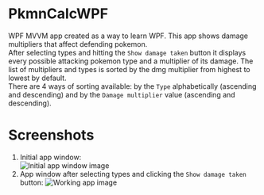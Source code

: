 # PkmnCalcWPF
WPF MVVM app created as a way to learn WPF. This app shows damage multipliers that affect defending pokemon.  
After selecting types and hitting the `Show damage taken` button it displays every possible attacking pokemon type and
a multiplier of its damage. The list of multipliers and types is sorted by the dmg multiplier from highest to lowest by default.  
There are 4 ways of sorting available:
by the `Type` alphabetically (ascending and descending) and by the `Damage multiplier` value (ascending and descending).

# Screenshots
1. Initial app window:  
![Initial app window image](https://i.imgur.com/QPbTCNO.png)
2. App window after selecting types and clicking the `Show damage taken` button:
![Working app image](https://i.imgur.com/hqDg4XK.png)
